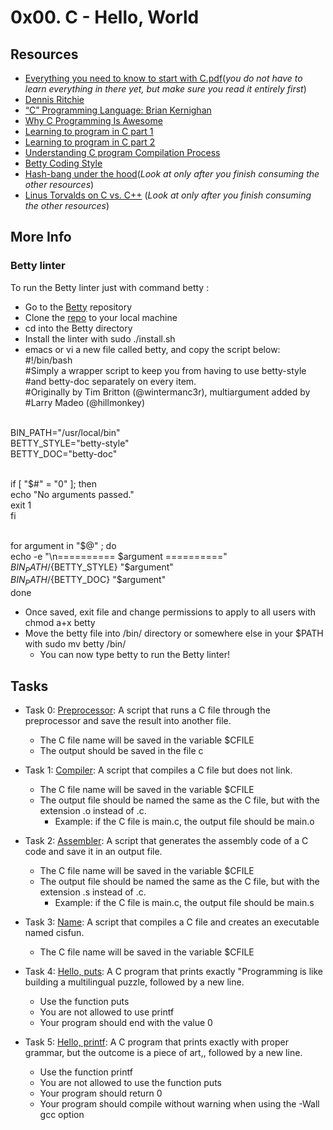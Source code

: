 # 0x00. C - Hello, World </br>

## Resources</br>
+ [Everything you need to know to start with C.pdf](https://s3.amazonaws.com/alx-intranet.hbtn.io/uploads/misc/2022/4/e0ccf91eec6b977a9e00ed384dc285df9c2772e3.pdf?X-Amz-Algorithm=AWS4-HMAC-SHA256&X-Amz-Credential=AKIARDDGGGOUSBVO6H7D%2F20230316%2Fus-east-1%2Fs3%2Faws4_request&X-Amz-Date=20230316T064759Z&X-Amz-Expires=86400&X-Amz-SignedHeaders=host&X-Amz-Signature=947aab0c0c77b7c54a2017c3b52b9933b12f0f0767766f8d062e1ce45f27f7ad)(*you do not have to learn everything in there yet, but make sure you read it entirely first*)
+ [Dennis Ritchie](https://en.wikipedia.org/wiki/Dennis_Ritchie)
+ [“C” Programming Language: Brian Kernighan](https://www.youtube.com/watch?v=de2Hsvxaf8M)
+ [Why C Programming Is Awesome](https://www.youtube.com/watch?v=smGalmxPVYc)
+ [Learning to program in C part 1](https://www.youtube.com/watch?v=rk2fK2IIiiQ)
+ [Learning to program in C part 2](https://www.youtube.com/watch?v=FwpP_MsZWnU)
+ [Understanding C program Compilation Process](https://www.youtube.com/watch?v=VDslRumKvRA)
+ [Betty Coding Style](https://github.com/holbertonschool/Betty/wiki)
+ [Hash-bang under the hood](https://twitter.com/unix_byte/status/1024147947393495040?s=21)(*Look at only after you finish consuming the other resources*)
+ [Linus Torvalds on C vs. C++](http://harmful.cat-v.org/software/c++/linus) (*Look at only after you finish consuming the other resources*)

## More Info
### Betty linter
To run the Betty linter just with command betty <filename>:

+ Go to the [Betty](https://github.com/holbertonschool/Betty) repository
+ Clone the [repo](https://github.com/holbertonschool/Betty) to your local machine
+ cd into the Betty directory
+ Install the linter with sudo ./install.sh
+ emacs or vi a new file called betty, and copy the script below:</br>
	#!/bin/bash
</br>	#Simply a wrapper script to keep you from having to use betty-style
</br>	#and betty-doc separately on every item.
</br>	#Originally by Tim Britton (@wintermanc3r), multiargument added by
</br>	#Larry Madeo (@hillmonkey)

</br>	BIN_PATH="/usr/local/bin"
</br>	BETTY_STYLE="betty-style"
</br>	BETTY_DOC="betty-doc"

</br>	if [ "$#" = "0" ]; then
</br>    	echo "No arguments passed."
</br>  		exit 1
</br>	fi

</br>	for argument in "$@" ; do
</br>   	echo -e "\n========== $argument =========="
</br>   	${BIN_PATH}/${BETTY_STYLE} "$argument"
</br>   	${BIN_PATH}/${BETTY_DOC} "$argument"
</br>	done
+ Once saved, exit file and change permissions to apply to all users with chmod a+x betty
+ Move the betty file into /bin/ directory or somewhere else in your $PATH with sudo mv betty /bin/
  - You can now type betty <filename> to run the Betty linter!

## Tasks
+ Task 0: [Preprocessor](https://github.com/Hiluhree/alx-low_level_programming/blob/master/0x00-hello_world/0-preprocessor): A script that runs a C file through the preprocessor and save the result into another file.</br>

	+ The C file name will be saved in the variable $CFILE
	+ The output should be saved in the file c
+ Task 1: [Compiler](https://github.com/Hiluhree/alx-low_level_programming/blob/master/0x00-hello_world/1-compiler): A script that compiles a C file but does not link.</br>

	+ The C file name will be saved in the variable $CFILE
	+ The output file should be named the same as the C file, but with the extension .o instead of .c.
		- Example: if the C file is main.c, the output file should be main.o
+ Task 2: [Assembler](https://github.com/Hiluhree/alx-low_level_programming/blob/master/0x00-hello_world/2-assembler): A script that generates the assembly code of a C code and save it in an output file.</br>

	+ The C file name will be saved in the variable $CFILE
	+ The output file should be named the same as the C file, but with the extension .s instead of .c.
		- Example: if the C file is main.c, the output file should be main.s
+ Task 3: [Name](https://github.com/Hiluhree/alx-low_level_programming/blob/master/0x00-hello_world/3-name): A script that compiles a C file and creates an executable named cisfun.</br>

	+ The C file name will be saved in the variable $CFILE
+ Task 4: [Hello, puts](https://github.com/Hiluhree/alx-low_level_programming/blob/master/0x00-hello_world/4-puts.c): A C program that prints exactly "Programming is like building a multilingual puzzle, followed by a new line.</br>

	+ Use the function puts
	+ You are not allowed to use printf
	+ Your program should end with the value 0
+ Task 5: [Hello, printf](https://github.com/Hiluhree/alx-low_level_programming/blob/master/0x00-hello_world/5-printf.c): A C program that prints exactly with proper grammar, but the outcome is a piece of art,, followed by a new line.</br>

	+ Use the function printf
	+ You are not allowed to use the function puts
	+ Your program should return 0
	+ Your program should compile without warning when using the -Wall gcc option
